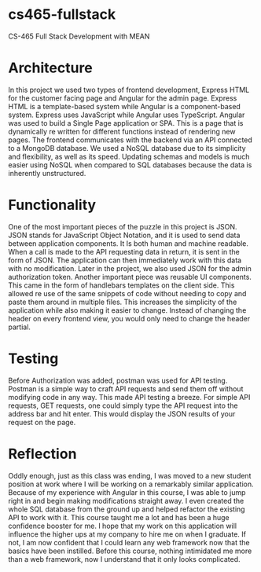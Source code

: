 # cs465-fullstack
CS-465 Full Stack Development with MEAN

# Architecture

In this project we used two types of frontend development, Express HTML for the customer facing page and Angular for the admin page. Express HTML is a template-based system while Angular is a component-based system. Express uses JavaScript while Angular uses TypeScript. Angular was used to build a Single Page application or SPA. This is a page that is dynamically re written for different functions instead of rendering new pages.
The frontend communicates with the backend via an API connected to a MongoDB database. We used a NoSQL database due to its simplicity and flexibility, as well as its speed. Updating schemas and models is much easier using NoSQL when compared to SQL databases because the data is inherently unstructured. 


# Functionality

One of the most important pieces of the puzzle in this project is JSON. JSON stands for JavaScript Object Notation, and it is used to send data between application components. It Is both human and machine readable. When a call is made to the API requesting data in return, it is sent in the form of JSON. The application can then immediately work with this data with no modification. Later in the project, we also used JSON for the admin authorization token. 
Another important piece was reusable UI components. This came in the form of handlebars templates on the client side. This allowed re use of the same snippets of code without needing to copy and paste them around in multiple files. This increases the simplicity of the application while also making it easier to change. Instead of changing the header on every frontend view, you would only need to change the header partial.


# Testing

Before Authorization was added, postman was used for API testing. Postman is a simple way to craft API requests and send them off without modifying code in any way. This made API testing a breeze. For simple API requests, GET requests, one could simply type the API request into the address bar and hit enter. This would display the JSON results of your request on the page. 

# Reflection

Oddly enough, just as this class was ending, I was moved to a new student position at work where I will be working on a remarkably similar application. Because of my experience with Angular in this course, I was able to jump right in and begin making modifications straight away. I even created the whole SQL database from the ground up and helped refactor the existing API to work with it. This course taught me a lot and has been a huge confidence booster for me. I hope that my work on this application will influence the higher ups at my company to hire me on when I graduate. If not, I am now confident that I could learn any web framework now that the basics have been instilled. Before this course, nothing intimidated me more than a web framework, now I understand that it only looks complicated. 
